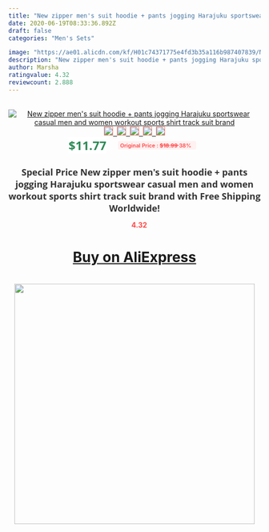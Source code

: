 ```yaml
---
title: "New zipper men's suit hoodie + pants jogging Harajuku sportswear casual men and women workout sports shirt track suit brand"
date: 2020-06-19T08:33:36.892Z
draft: false
categories: "Men's Sets"

image: "https://ae01.alicdn.com/kf/H01c74371775e4fd3b35a116b987407839/New-zipper-men-s-suit-hoodie-pants-jogging-Harajuku-sportswear-casual-men-and-women-workout-sports.jpg"
description: "New zipper men's suit hoodie + pants jogging Harajuku sportswear casual men and women workout sports shirt track suit brand"
author: Marsha
ratingvalue: 4.32
reviewcount: 2.888
---
```

<br>
<div style="text-align: center;">
<a href="https://s.click.aliexpress.com/e/_AsJEvX" target="_blank" rel="nofollow noopener noreferrer"><img alt="New zipper men's suit hoodie + pants jogging Harajuku sportswear casual men and women workout sports shirt track suit brand" class="magnifier-image" src="https://ae01.alicdn.com/kf/H01c74371775e4fd3b35a116b987407839/New-zipper-men-s-suit-hoodie-pants-jogging-Harajuku-sportswear-casual-men-and-women-workout-sports.jpg_640x640.jpg">
<br>
<img style="border:1px solid salmon" src="https://ae01.alicdn.com/kf/H01c74371775e4fd3b35a116b987407839/New-zipper-men-s-suit-hoodie-pants-jogging-Harajuku-sportswear-casual-men-and-women-workout-sports.jpg_120x120.jpg">&nbsp;&nbsp;<img style="border:1px solid salmon" src="https://ae01.alicdn.com/kf/H400bb6f7cd524cb6a3c1091a29213a16P/New-zipper-men-s-suit-hoodie-pants-jogging-Harajuku-sportswear-casual-men-and-women-workout-sports.jpg_120x120.jpg">&nbsp;&nbsp;<img style="border:1px solid salmon" src="https://ae01.alicdn.com/kf/H0ff62e69db534077867ad85e529c350a0/New-zipper-men-s-suit-hoodie-pants-jogging-Harajuku-sportswear-casual-men-and-women-workout-sports.jpg_120x120.jpg">&nbsp;&nbsp;<img style="border:1px solid salmon" src="https://ae01.alicdn.com/kf/H41bf810055fa41f39961ab8ac55d73a5b/New-zipper-men-s-suit-hoodie-pants-jogging-Harajuku-sportswear-casual-men-and-women-workout-sports.jpg_120x120.jpg">&nbsp;&nbsp;<img style="border:1px solid salmon" src="https://ae01.alicdn.com/kf/Hebb96c11dfc94610a83fa0c5b6a9dbacZ/New-zipper-men-s-suit-hoodie-pants-jogging-Harajuku-sportswear-casual-men-and-women-workout-sports.jpg_120x120.jpg"></a></div><br0>
<div style="text-align: center;"><span style="background-color: white; border: 0px; box-sizing: border-box; color: seagreen; display: inline-block; font-family: &quot;open sans&quot; , &quot;arial&quot; , &quot;helvetica&quot; , sans-serif , &quot;heiti&quot;; font-size: 24px; font-stretch: inherit; font-weight: 700; line-height: inherit; margin: 0px 10px 0px 0px; padding: 0px; vertical-align: middle;">$11.77 </span>
<span style="background: rgb(255 , 241 , 241); border-radius: 3px; border: 0px; box-sizing: border-box; color: #ff4747; display: inline-block; font-family: inherit; font-size: 12px; font-stretch: inherit; font-style: inherit; font-variant: inherit; font-weight: 600; line-height: inherit; margin: 0px; padding: 2px 5px; transform: scale(0.9); vertical-align: middle;">Original Price : <b style="text-decoration: line-through;">$18.99 </b> 38%&nbsp;&nbsp;</span></div>
<h1 style="color: #333333; display: inline-block; font-family: &quot;open sans&quot; , &quot;arial&quot; , &quot;helvetica&quot; , sans-serif , &quot;heiti&quot;; font-size: 18px; font-stretch: inherit; font-weight: 700; text-align: center;">Special Price New zipper men's suit hoodie + pants jogging Harajuku sportswear casual men and women workout sports shirt track suit brand with Free Shipping Worldwide!</h1>
<div style="color: #ff4747; text-align: center;">
<img src="https://4.bp.blogspot.com/-M0ZcTcb-5uY/XleCXlxnR4I/AAAAAAAAAEc/OrjgMkXV1oMQFaCRZj5HQwOCBcu3w1FegCPcBGAYYCw/s1600/star.png" style="height: 15px;">&nbsp;<b>4.32</b></div>
<div class="button_cont" align="center"><a class="buynow_a" href="https://s.click.aliexpress.com/e/_AsJEvX" target="_blank" rel="nofollow noopener noreferrer"><H1>Buy on AliExpress</H1></a></div><br>
<div class="separator" style="clear: both; text-align: center;">
<img src="https://lh3.googleusercontent.com/-pTy5HemUv9M/XlePHvY0dAI/AAAAAAAAAE4/0nX5iRUoIWY8eMW9Dpxeirr157OZliDIgCLcBGAsYHQ/s1600/badge.gif" width="480">
</div>
